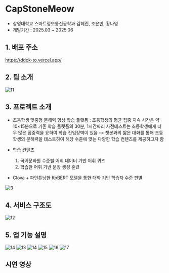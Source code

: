 # CapStoneMeow
- 상명대학교 스마트정보통신공학과 김혜린, 조윤빈, 황나영
- 개발기간 : 2025.03 ~ 2025.06

## 1. 배포 주소 
https://ddok-to.vercel.app/

## 2. 팀 소개 
![11](https://github.com/user-attachments/assets/80e316f7-56c4-4f6a-948e-d5a49e41f21c)

## 3. 프로젝트 소개 
- 초등학생 맞춤형 문해력 향상 학습 플랫폼 
: 초등학생의 평균 집중 지속 시간은 약 10~15분으로 기존 학습 플랫폼의 30분, 1시간짜리 사전테스트는 초등학생에게 너무 많은 집중력을 요하여 학습 진입장벽이 있음 -> 챗봇과의 짧은 대화를 통해 초등학생의 문해력을 테스트하여 해당 수준에 맞는 다양한 학습 컨텐츠를 제공하고자 함

- 학습 컨텐츠
  1. 국어문화원 수준별 어휘 데이터 기반 어휘 퀴즈
  2. 학습한 어휘 기반 문장 생성 훈련

- Clova + 파인튜닝한 KoBERT 모델을 통한 대화 기반 학습자 수준 판별

![3](https://github.com/user-attachments/assets/c39e0926-319c-4641-9d1d-2cf2f763ba28)

## 4. 서비스 구조도 
![12](https://github.com/user-attachments/assets/60024ec6-28e1-4ecd-b9e8-e95160af4bf5)

## 5. 앱 기능 설명
![14](https://github.com/user-attachments/assets/e581b20c-5fb9-4a8f-bb4b-c20396e5a7ab)
![13](https://github.com/user-attachments/assets/7166747d-ca4c-49cd-829e-72dacc34ea45)
![14](https://github.com/user-attachments/assets/c808d750-d06f-4d4d-89c2-ca59f08f2add)
![15](https://github.com/user-attachments/assets/ac530a4d-6296-4a40-83af-f1b16a1d3ce8)
![16](https://github.com/user-attachments/assets/b147850e-2f6d-49c2-bbd4-ffaaed133eae)
![17](https://github.com/user-attachments/assets/02da769f-b337-4f55-a0cc-de83cfff1058)


## 시연 영상 

